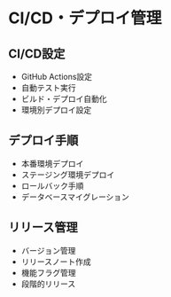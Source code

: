 # CI/CD・デプロイ管理

## CI/CD設定
- GitHub Actions設定
- 自動テスト実行
- ビルド・デプロイ自動化
- 環境別デプロイ設定

## デプロイ手順
- 本番環境デプロイ
- ステージング環境デプロイ
- ロールバック手順
- データベースマイグレーション

## リリース管理
- バージョン管理
- リリースノート作成
- 機能フラグ管理
- 段階的リリース 
